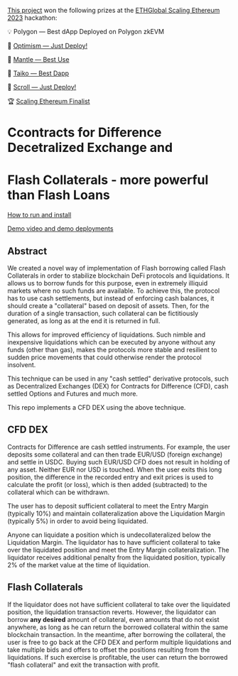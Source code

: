 [This project](https://ethglobal.com/showcase/cfd-dex-and-flash-trillions-ad666) won the following prizes at the [ETHGlobal Scaling Ethereum 2023](https://ethglobal.com/events/scaling2023) hackathon:

💡 Polygon — Best dApp Deployed on Polygon zkEVM

🔴 [Optimism — Just Deploy!](https://ethglobal.com/showcase/cfd-dex-and-flash-trillions-ad666)

🥇 [Mantle — Best Use](https://ethglobal.com/showcase/cfd-dex-and-flash-trillions-ad666)

🥈 [Taiko — Best Dapp](https://ethglobal.com/showcase/cfd-dex-and-flash-trillions-ad666)

📜 [Scroll — Just Deploy!](https://ethglobal.com/showcase/cfd-dex-and-flash-trillions-ad666)

🏆 [Scaling Ethereum Finalist](https://ethglobal.com/showcase/cfd-dex-and-flash-trillions-ad666)

# Ccontracts for Difference Decetralized Exchange and 
# Flash Collaterals - more powerful than Flash Loans

[How to run and install](HOWTO.md)

[Demo video and demo deployments](./demo/README.md)

## Abstract

We created a novel way of implementation of Flash borrowing called Flash Collaterals in order to stabilize blockchain DeFi protocols and liquidations. It allows us to borrow funds for this purpose, even in extremely illiquid markets where no such funds are available. To achieve this, the protocol has to use cash settlements, but instead of enforcing cash balances, it should create a "collateral" based on deposit of assets. Then, for the duration of a single transaction, such collateral can be fictitiously generated, as long as at the end it is returned in full.

This allows for improved efficiency of liquidations. Such nimble and inexpensive liquidations which can be executed by anyone without any funds (other than gas), makes the protocols more stable and resilient to sudden price movements that could otherwise render the protocol insolvent.

This technique can be used in any "cash settled" derivative protocols, such as Decentralized Exchanges (DEX) for Contracts for Difference (CFD), cash settled Options and Futures and much more. 

This repo implements a CFD DEX using the above technique. 

## CFD DEX

Contracts for Difference are cash settled instruments. For example, the user deposits some collateral and can then trade EUR/USD (foreign exchange) and settle in USDC. Buying such EUR/USD CFD does not result in holding of any asset. Neither EUR nor USD is touched. When the user exits this long position, the difference in the recorded entry and exit prices is used to calculate the profit (or loss), which is then added (subtracted) to the collateral which can be withdrawn.

The user has to deposit sufficient collateral to meet the Entry Margin (typically 10%) and maintain collateralization above the Liquidation Margin (typically 5%) in order to avoid being liquidated. 

Anyone can liquidate a position which is undecollateralized below the Liquidation Margin. The liquidator has to have sufficient collateral to take over the liquidated position and meet the Entry Margin collateralization. The liquidator receives additional penalty from the liquidated position, typically 2% of the market value at the time of liquidation.

## Flash Collaterals

If the liquidator does not have sufficient collateral to take over the liquidated position, the liquidation transaction reverts. However, the liquidator can borrow **any desired** amount of collateral, even amounts that do not exist anywhere, as long as he can return the borrowed collateral within the same blockchain transaction. In the meantime, after borrowing the collateral, the user is free to go back at the CFD DEX and perform multiple liquidations and take multiple bids and offers to offset the positions resulting from the liquidations. If such exercise is profitable, the user can return the borrowed "flash collateral" and exit the transaction with profit.
